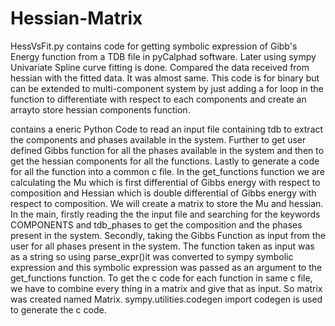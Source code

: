 # Hessian-Matrix
HessVsFit.py contains code for getting symbolic expression of Gibb's Energy function from a TDB file in pyCalphad software. Later using sympy Univariate Spline curve fitting is done. Compared the data received from hessian with the fitted data. It was almost same. This code is for binary but can be extended to multi-component system by just adding a for loop in the function to differentiate with respect to each components and create an arrayto store hessian components function.

contains a eneric Python Code to read an input file containing tdb to extract the components and phases available in the system. Further to get user defined
Gibbs function for all the phases available in the system and then to get the hessian components for all the functions. Lastly to generate a code for all the
function into a common c file. In the get_functions function we are calculating the Mu which is first differential of Gibbs energy with respect to composition and Hessian which is double differential of Gibbs energy with respect to composition. We will create a matrix to store the Mu and hessian.
In the main, firstly reading the the input file and searching for the keywords
COMPONENTS and tdb_phases to get the composition and the phases present in
the system. Secondly, taking the Gibbs Function as input from the user for all
phases present in the system.
The function taken as input was as a string so using parse_expr()it was
converted to sympy symbolic expression and this symbolic expression was
passed as an argument to the get_functions function.
To get the c code for each function in same c file, we have to combine every
thing in a matrix and give that as input. So matrix was created named Matrix.
sympy.utilities.codegen import codegen is used to generate the c code.
